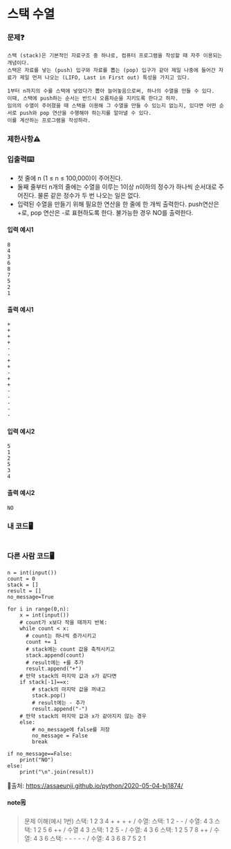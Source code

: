 # 스택 수열

### 문제❓
```
스택 (stack)은 기본적인 자료구조 중 하나로, 컴퓨터 프로그램을 작성할 때 자주 이용되는 개념이다. 
스택은 자료를 넣는 (push) 입구와 자료를 뽑는 (pop) 입구가 같아 제일 나중에 들어간 자료가 제일 먼저 나오는 (LIFO, Last in First out) 특성을 가지고 있다.

1부터 n까지의 수를 스택에 넣었다가 뽑아 늘어놓음으로써, 하나의 수열을 만들 수 있다. 
이때, 스택에 push하는 순서는 반드시 오름차순을 지키도록 한다고 하자. 
임의의 수열이 주어졌을 때 스택을 이용해 그 수열을 만들 수 있는지 없는지, 있다면 어떤 순서로 push와 pop 연산을 수행해야 하는지를 알아낼 수 있다. 
이를 계산하는 프로그램을 작성하라.
```

### 제한사항⚠️


### 입출력⌨️
* 첫 줄에 n (1 ≤ n ≤ 100,000)이 주어진다.
* 둘째 줄부터 n개의 줄에는 수열을 이루는 1이상 n이하의 정수가 하나씩 순서대로 주어진다. 물론 같은 정수가 두 번 나오는 일은 없다.
* 입력된 수열을 만들기 위해 필요한 연산을 한 줄에 한 개씩 출력한다. push연산은 +로, pop 연산은 -로 표현하도록 한다. 불가능한 경우 NO를 출력한다.

#### 입력 예시1
```
8
4
3
6
8
7
5
2
1
```
#### 출력 예시1
```
+
+
+
+
-
-
+
+
-
+
+
-
-
-
-
-
```

#### 입력 예시2
```
5
1
2
5
3
4
```
#### 출력 예시2
```
NO
```

### 내 코드🖥️
```

```

### 다른 사람 코드🖥️
```
n = int(input())
count = 0
stack = []
result = []
no_message=True

for i in range(0,n):
    x = int(input())
    # count가 x보다 작을 때까지 반복:
    while count < x:
      # count는 하나씩 증가시키고
      count += 1
      # stack에는 count 값을 축적시키고
      stack.append(count)
      # result에는 +를 추가
      result.append("+")
    # 만약 stack의 마지막 값과 x가 같다면
    if stack[-1]==x:
        # stack의 마지막 값을 꺼내고
        stack.pop()
        # result에는 - 추가
        result.append("-")
    # 만약 stack의 마지막 값과 x가 같아지지 않는 경우
    else:
        # no_message에 false를 저장
        no_message = False
        break

if no_message==False:
    print("NO")
else:
    print("\n".join(result))
```
🔗출처: https://assaeunji.github.io/python/2020-05-04-bj1874/

#### note🗒️
> 문제 이해(예시 1번)
> 스택: 1 2 3 4 + + + + / 수열: 
> 스택: 1 2 - - / 수열: 4 3
> 스택: 1 2 5 6  ++ / 수열 4 3
> 스택: 1 2 5 - / 수열: 4 3 6
> 스택: 1 2 5 7 8 ++ / 수열: 4 3 6
> 스택: - - - - - / 수열: 4 3 6 8 7 5 2 1 
